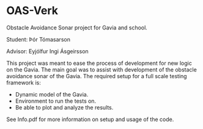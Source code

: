 ﻿OAS-Verk
========

Obstacle Avoidance Sonar project for Gavia and school.

Student: Þór Tómasarson

Advisor: Eyjólfur Ingi Ásgeirsson


This project was meant to ease the process of development for new logic on the Gavia. The main goal was to assist with development of the obstacle avoidance sonar of the Gavia.
The required setup for a full scale testing framework is:
*	Dynamic model of the Gavia.
*	Environment to run the tests on.
*	Be able to plot and analyze the results.

See Info.pdf for more information on setup and usage of the code.

